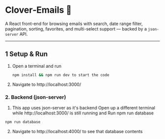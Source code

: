 # Clover‑Emails 📧

A React front-end for browsing emails with search, date range filter, pagination, sorting, favorites, and multi-select support — backed by a `json-server` API.

---

## 1 Setup & Run

1. Open a terminal and run 
   ```bash
   npm install && npm run dev to start the code

2. Navigate to http://localhost:3000/


### 2. Backend (json-server)
 
 1. This app uses json-server as it's backend
 Open up a different terminal while http://localhost:3000/ is still running
 and 
 Run npm run database
   ```bash
   npm run database
   ```

2. Navigate to http://localhost:4000/ to see that database contents